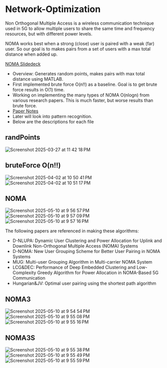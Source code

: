 # Network-Optimization

Non Orthogonal Multiple Access is a wireless communication technique used in 5G to allow multiple users to share the same time and frequency resources, but with different power levels.

NOMA works best when a strong (close) user is paired with a weak (far) user. So our goal is to makes pairs from a set of users with a max total distance when added up.

[NOMA Slidedeck](https://docs.google.com/presentation/d/1_N1oKkR_PmWWJWkS9RF0X-JVHOiJuH3OqhkIK069pV0/edit?usp=sharing)

- Overview: Generates random points, makes pairs with max total distance using MATLAB.
- First implemented brute force O(n!!) as a baseline. Goal is to get brute force results in O(1) time.
- Working on implementing the many types of NOMA O(nlogn) from various research papers. This is much faster, but worse results than brute force.
- [Paper Notes](https://docs.google.com/document/d/14G8pNsJsSaJc02iIsvGAqQGKgUyCtUJMqTkqEhJl50w/edit?tab=t.0)
- Later will look into pattern recognition.
- Below are the descriptions for each file

## randPoints
![Screenshot 2025-03-27 at 11 42 18 PM](https://github.com/user-attachments/assets/dfbb2514-e76c-43be-807a-58a706660a95)

## bruteForce O(n!!)
![Screenshot 2025-04-02 at 10 50 41 PM](https://github.com/user-attachments/assets/97da6207-e9d2-405a-8aba-593c031a6759)
![Screenshot 2025-04-02 at 10 51 17 PM](https://github.com/user-attachments/assets/40f38a49-3171-4887-9beb-e5b4ebd6b69b)

## NOMA
![Screenshot 2025-05-10 at 9 56 57 PM](https://github.com/user-attachments/assets/08f6ed77-64fd-4cff-a0fd-7abebda8ed5b)
![Screenshot 2025-05-10 at 9 57 09 PM](https://github.com/user-attachments/assets/64ca3819-bde8-41c6-9774-dcf9acfd2b66)
![Screenshot 2025-05-10 at 9 57 16 PM](https://github.com/user-attachments/assets/5e10b689-1a3c-4442-9501-169822a71275)

The following papers are referenced in making these algorithms:
- D-NLUPA: Dynamic User Clustering and Power Allocation for Uplink and Downlink Non-Orthogonal Multiple Access (NOMA) Systems
- D-NOMA: New User Grouping Scheme for Better User Pairing in NOMA Systems
- MUG: Multi-user Grouping Algorithm in Multi-carrier NOMA System
- LCG&DEC: Performance of Deep Embedded Clustering and Low-Complexity Greedy Algorithm for Power Allocation in NOMA-Based 5G Communication
- Hungarian&JV: Optimal user pairing using the shortest path algorithm

## NOMA3
![Screenshot 2025-05-10 at 9 54 54 PM](https://github.com/user-attachments/assets/9c8579d2-fffb-4fc8-9429-56a24e73813d)
![Screenshot 2025-05-10 at 9 55 08 PM](https://github.com/user-attachments/assets/ec41e81a-34e1-4940-861b-964f27aaf1da)
![Screenshot 2025-05-10 at 9 55 16 PM](https://github.com/user-attachments/assets/169f7fbb-9b48-4ee2-a70c-fe156f524e98)

## NOMA3S
![Screenshot 2025-05-10 at 9 55 38 PM](https://github.com/user-attachments/assets/4e63766f-d384-4a3c-a83e-2e157a5e3a40)
![Screenshot 2025-05-10 at 9 55 49 PM](https://github.com/user-attachments/assets/17674807-7bba-493e-ab87-72a4145a0112)
![Screenshot 2025-05-10 at 9 55 59 PM](https://github.com/user-attachments/assets/3bb82641-9f96-4d34-b3b6-d1c132fccde6)
